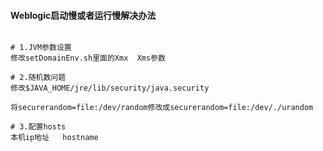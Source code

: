 



#### Weblogic启动慢或者运行慢解决办法



```shell

# 1.JVM参数设置
修改setDomainEnv.sh里面的Xmx  Xms参数

# 2.随机数问题
修改$JAVA_HOME/jre/lib/security/java.security

将securerandom=file:/dev/random修改成securerandom=file:/dev/./urandom

# 3.配置hosts
本机ip地址   hostname


```





